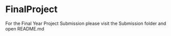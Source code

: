 # FinalProject
For the Final Year Project Submission please visit the Submission folder and open README.md
